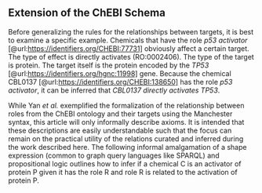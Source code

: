 ## Extension of the ChEBI Schema

Before generalizing the rules for the relationships between targets, it is best to examine a specific example. Chemicals that have the role *p53 activator* [@url:https://identifiers.org/CHEBI:77731] obviously affect a certain target. The type of effect is directly activates (RO:0002406). The type of the target is protein. The target itself is the protein encoded by the *TP53* [@url:https://identifiers.org/hgnc:11998] gene. Because the chemical CBL0137 [@url:https://identifiers.org/CHEBI:138650] has the role *p53 activator*, it can be inferred that *CBL0137 directly activates TP53*. 

While Yan *et al.* exemplified the formalization of the relationship between roles from the ChEBI ontology and their targets using the Manchester syntax, this article will only informally describe axioms. It is intended that these descriptions are easily understandable such that the focus can remain on the practical utility of the relations curated and inferred during the work described here. The following informal amalgamation of a shape expression (common to graph query languages like SPARQL) and propositional logic outlines how to infer if a chemical C is an activator of protein P given it has the role R and role R is related to the activation of protein P.
